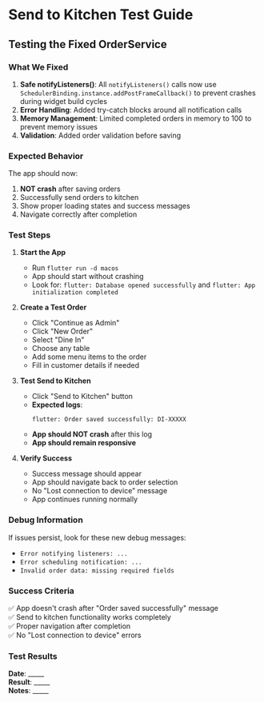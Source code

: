 # Send to Kitchen Test Guide

## Testing the Fixed OrderService

### What We Fixed
1. **Safe notifyListeners()**: All `notifyListeners()` calls now use `SchedulerBinding.instance.addPostFrameCallback()` to prevent crashes during widget build cycles
2. **Error Handling**: Added try-catch blocks around all notification calls
3. **Memory Management**: Limited completed orders in memory to 100 to prevent memory issues
4. **Validation**: Added order validation before saving

### Expected Behavior
The app should now:
1. **NOT crash** after saving orders
2. Successfully send orders to kitchen
3. Show proper loading states and success messages
4. Navigate correctly after completion

### Test Steps

1. **Start the App**
   - Run `flutter run -d macos`
   - App should start without crashing
   - Look for: `flutter: Database opened successfully` and `flutter: App initialization completed`

2. **Create a Test Order**
   - Click "Continue as Admin"
   - Click "New Order"
   - Select "Dine In" 
   - Choose any table
   - Add some menu items to the order
   - Fill in customer details if needed

3. **Test Send to Kitchen**
   - Click "Send to Kitchen" button
   - **Expected logs**:
     ```
     flutter: Order saved successfully: DI-XXXXX
     ```
   - **App should NOT crash** after this log
   - **App should remain responsive**

4. **Verify Success**
   - Success message should appear
   - App should navigate back to order selection
   - No "Lost connection to device" message
   - App continues running normally

### Debug Information
If issues persist, look for these new debug messages:
- `Error notifying listeners: ...`
- `Error scheduling notification: ...`
- `Invalid order data: missing required fields`

### Success Criteria
✅ App doesn't crash after "Order saved successfully" message  
✅ Send to kitchen functionality works completely  
✅ Proper navigation after completion  
✅ No "Lost connection to device" errors  

### Test Results
**Date**: _____  
**Result**: _____  
**Notes**: _____ 